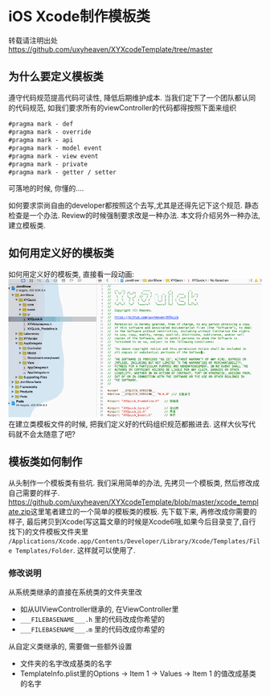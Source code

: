 # iOS Xcode制作模板类
转载请注明出处<https://github.com/uxyheaven/XYXcodeTemplate/tree/master>

## 为什么要定义模板类
遵守代码规范提高代码可读性, 降低后期维护成本. 当我们定下了一个团队都认同的代码规范, 如我们要求所有的viewController的代码都得按照下面来组织

```
#pragma mark - def
#pragma mark - override
#pragma mark - api
#pragma mark - model event 
#pragma mark - view event
#pragma mark - private
#pragma mark - getter / setter
```
可落地的时候, 你懂的....

如何要求崇尚自由的developer都按照这个去写,尤其是还得先记下这个规范.
静态检查是一个办法. Review的时候强制要求改是一种办法. 本文将介绍另外一种办法, 建立模板类.

## 如何用定义好的模板类
如何用定义好的模板类, 直接看一段动画:
![Mou icon](./demo.gif)
在建立类模板文件的时候, 把我们定义好的代码组织规范都搬进去. 这样大伙写代码就不会太随意了吧? 

## 模板类如何制作
从头制作一个模板类有些坑. 我们采用简单的办法, 先拷贝一个模板类, 然后修改成自己需要的样子. 
<https://github.com/uxyheaven/XYXcodeTemplate/blob/master/xcode_template.zip>这里笔者建立的一个简单的模板类的模板. 先下载下来, 再修改成你需要的样子, 最后拷贝到Xcode(写这篇文章的时候是Xcode6哦,如果今后目录变了,自行找下)的文件模板文件夹里 `/Applications/Xcode.app/Contents/Developer/Library/Xcode/Templates/File Templates/Folder`. 这样就可以使用了.

### 修改说明
从系统类继承的直接在系统类的文件夹里改

* 如从UIViewController继承的, 在ViewController里
* `___FILEBASENAME___.h` 里的代码改成你希望的
* `___FILEBASENAME___.m` 里的代码改成你希望的

从自定义类继承的, 需要做一些额外设置

* 文件夹的名字改成基类的名字
* TemplateInfo.plist里的Options -> Item 1 -> Values -> Item 1 的值改成基类的名字
